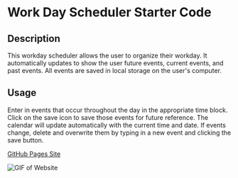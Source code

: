 # Work Day Scheduler Starter Code

## Description
This workday scheduler allows the user to organize their workday. It automatically updates to show the user future events, current events, and past events. All events are saved in local storage on the user's computer.


## Usage

Enter in events that occur throughout the day in the appropriate time block. Click on the save icon to save those events for future reference. The calendar will update automatically with the current time and date. If events change, delete and overwrite them by typing in a new event and clicking the save button. 

[GitHub Pages Site](https://kevinatwood.github.io/workday-scheduler/)

![GIF of Website](./assets/chrome-capture-2023-6-18.gif)